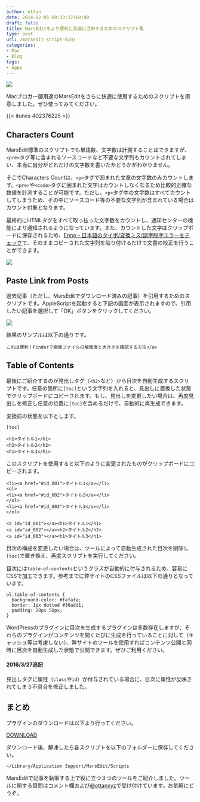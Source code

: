 ```yaml
---
author: ottan
date: 2014-12-05 08:20:37+00:00
draft: false
title: MarsEditをより便利に高速に活用するためのスクリプト集
type: post
url: /marsedit-script-619/
categories:
- Mac
- Blog
tags:
- Apps
---
```


![](/uploads/2014/12/141205-54816b233dfa5.jpg)






Macブロガー御用達のMarsEditをさらに快適に使用するためのスクリプトを用意しました。ぜひ使ってみてください。



{{< itunes 402376225 >}}



## Characters Count





MarsEdit標準のスクリプトでも単語数、文字数は計測することはできますが、`<pre>`タグ等に含まれるソースコードなど不要な文字列もカウントされてしまい、本当に自分がどれだけの文字数を書いたかどうかがわかりません。





そこでCharacters Countは、`<p>`タグで囲まれた文章の文字数のみカウントします。`<pre>`や`<code>`タグに囲まれた文字はカウントしなくなるため比較的正確な数値を計測することが可能です。ただし、`<p>`タグ中の文字数はすべてカウントしてしまうため、その中にソースコード等の不要な文字列が含まれている場合はカウント対象となります。



最終的にHTMLタグをすべて取っ払った文字数をカウントし、通知センターの機能により通知されるようになっています。また、カウントした文字はクリップボードに保存されるため、[Enno - 日本語のタイポ/変換ミス/誤字脱字エラーをチェック](https://enno.jp/)で、そのままコピーされた文字列を貼り付けるだけで文書の校正を行うことができます。





![](/uploads/2014/10/141009-5435f5944b27b.png)






## Paste Link from Posts





過去記事（ただし、MarsEditでダウンロード済みの記事）を引用するためのスクリプトです。AppleScriptを起動すると下記の画面が表示されますので、引用したい記事を選択して「OK」ボタンをクリックしてください。





![](/uploads/2014/10/141009-5435f596771bf.png)






結果のサンプルは以下の通りです。




    
    これは便利！Finderで画像ファイルの解像度と大きさを確認する方法</a>





## Table of Contents





最後にご紹介するのが見出しタグ（`<h2>`など）から目次を自動生成するスクリプトです。任意の箇所に`[toc]`という文字列を入れると、見出しに置換した状態でクリップボードにコピーされます。もし、見出しを変更したい場合は、再度見出しを修正し任意の位置に`[toc]`を含めるだけで、自動的に再生成できます。





変換前の状態を以下とします。




    
    [toc]
    
    <h1>タイトル1</h1>
    <h2>タイトル2</h2>
    <h1>タイトル3</h1>





このスクリプトを使用すると以下のように変更されたものがクリップボードにコピーされます。




    
    
    <li><a href="#id_001">タイトル1</a></li>
    <ol>
    <li><a href="#id_002">タイトル2</a></li>
    </ol>
    <li><a href="#id_003">タイトル3</a></li>
    </ol>
    
    <a id="id_001"></a><h1>タイトル1</h1>
    <a id="id_002"></a><h2>タイトル2</h2>
    <a id="id_003"></a><h1>タイトル3</h1>





目次の構成を変更したい場合は、ツールによって自動生成された目次を削除し`[toc]`で置き換え、再度スクリプトを実行してください。





目次には`table-of-contents`というクラスが自動的に付与されるため、容易にCSSで加工できます。参考までに弊サイトのCSSファイルは以下の通りとなっています。




    
    ol.table-of-contents {
      background-color: #fafafa;
      border: 1px dotted #30add1;
      padding: 20px 50px;
    }





WordPressのプラグインに目次を生成するプラグインは多数存在しますが、それらのプラグインがコンテンツを開くたびに生成を行っていることに対して（キャッシュ等は考慮しない）、弊サイトのツールを使用すればコンテンツ公開と同時に目次を自動生成した状態で公開できます。ぜひご利用ください。








#### 2016/3/27追記




見出しタグに属性（`class`や`id`）が付与されている場合に、目次に属性が反映されてしまう不具合を修正しました。








## まとめ





プラグインのダウンロードは以下より行ってください。



[DOWNLOAD](https://www.dropbox.com/s/64tzbebt0k244la/MarsEdit-Script.zip?dl=0
)



ダウンロード後、解凍したら各スクリプトを以下のフォルダーに保存してください。




    
    ~/Library/Application Support/MarsEdit/Scripts





MarsEditで記事を執筆する上で役に立つ３つのツールをご紹介しました。ツールに関する質問はコメント欄および[@ottanxyz](https://twitter.com/ottanxyz)で受け付けています。お気軽にどうぞ。
